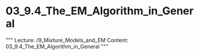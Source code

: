 # 03_9.4_The_EM_Algorithm_in_General

"""
Lecture: /9_Mixture_Models_and_EM
Content: 03_9.4_The_EM_Algorithm_in_General
"""

